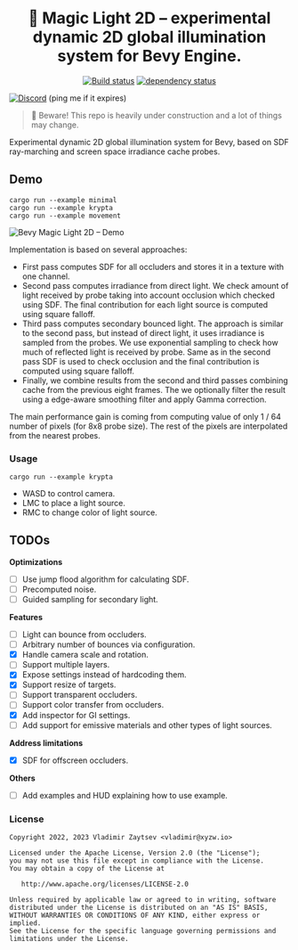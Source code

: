 <div align="center">

# 🔮 Magic Light 2D – experimental dynamic 2D global illumination system for Bevy Engine.

[![Build status](https://github.com/zaycev/bevy-magic-light-2d/workflows/PR/badge.svg?branch=main)](https://github.com/zaycev/bevy-magic-light-2d/actions)
[![dependency status](https://deps.rs/repo/github/zaycev/bevy-magic-light-2d/status.svg)](https://deps.rs/repo/github/zaycev/bevy-magic-light-2d)

</div>

<div alight="center">

[![Discord](https://assets-global.website-files.com/6257adef93867e50d84d30e2/636e0b5061df29d55a92d945_full_logo_blurple_RGB.svg)](https://discord.gg/jarl) (ping me if it expires)

</div>

> 🚧 Beware! This repo is heavily under construction and a lot of things may change.

Experimental dynamic 2D global illumination system for Bevy, based on SDF ray-marching and screen space irradiance cache probes.

## Demo

```shell
cargo run --example minimal
cargo run --example krypta
cargo run --example movement
```

![Bevy Magic Light 2D – Demo](https://github.com/zaycev/bevy-magic-light-2d/blob/main/static/demo.gif?raw=true)

Implementation is based on several approaches:

- First pass computes SDF for all occluders and stores it in a texture with one channel.
- Second pass computes irradiance from direct light. We check amount of light received by probe taking into account occlusion which checked using SDF. The final contribution for each light source is computed using square falloff.
- Third pass computes secondary bounced light. The approach is similar to the second pass, but instead of direct light, it uses irradiance is sampled from the probes. We use exponential sampling to check how much of reflected light is received by probe. Same as in the second pass SDF is used to check occlusion and the final contribution is computed using square falloff.
- Finally, we combine results from the second and third passes combining cache from the previous eight frames. The we optionally filter the result using a edge-aware smoothing filter and apply Gamma correction.

The main performance gain is coming from computing value of only 1 / 64 number of pixels (for 8x8 probe size). The rest of the pixels are interpolated from the nearest probes.

### Usage

```shell
cargo run --example krypta
```

- WASD to control camera.
- LMC to place a light source.
- RMC to change color of light source.

## TODOs

**Optimizations**

- [ ] Use jump flood algorithm for calculating SDF.
- [ ] Precomputed noise.
- [ ] Guided sampling for secondary light.

**Features**

- [ ] Light can bounce from occluders.
- [ ] Arbitrary number of bounces via configuration.
- [x] Handle camera scale and rotation.
- [ ] Support multiple layers.
- [x] Expose settings instead of hardcoding them.
- [x] Support resize of targets.
- [ ] Support transparent occluders.
- [ ] Support color transfer from occluders.
- [x] Add inspector for GI settings.
- [ ] Add support for emissive materials and other types of light sources.

**Address limitations**

- [x] SDF for offscreen occluders.

**Others**

- [ ] Add examples and HUD explaining how to use example.

### License

```
Copyright 2022, 2023 Vladimir Zaytsev <vladimir@xyzw.io>

Licensed under the Apache License, Version 2.0 (the "License");
you may not use this file except in compliance with the License.
You may obtain a copy of the License at

   http://www.apache.org/licenses/LICENSE-2.0

Unless required by applicable law or agreed to in writing, software
distributed under the License is distributed on an "AS IS" BASIS,
WITHOUT WARRANTIES OR CONDITIONS OF ANY KIND, either express or implied.
See the License for the specific language governing permissions and
limitations under the License.
```
